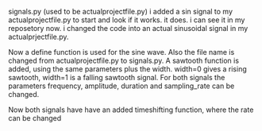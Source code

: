 
signals.py (used to be actualprojectfile.py)
i added a sin signal to my actualprojectfile.py to start and look if it works. it does. i can see it in my reposetory now. 
i changed the code into an actual sinusoidal signal in my actualprjectfile.py.



Now a define function is used for the sine wave. Also the file name is changed from actualprojectfile.py to signals.py.
A sawtooth function is added, using the same parameters plus the width. 
        width=0 gives a rising sawtooth, width=1 is a falling sawtooth signal. 
For both signals the parameters frequency, amplitude, duration and sampling_rate can be changed. 

Now both signals have have an added timeshifting function, where the rate can be changed
